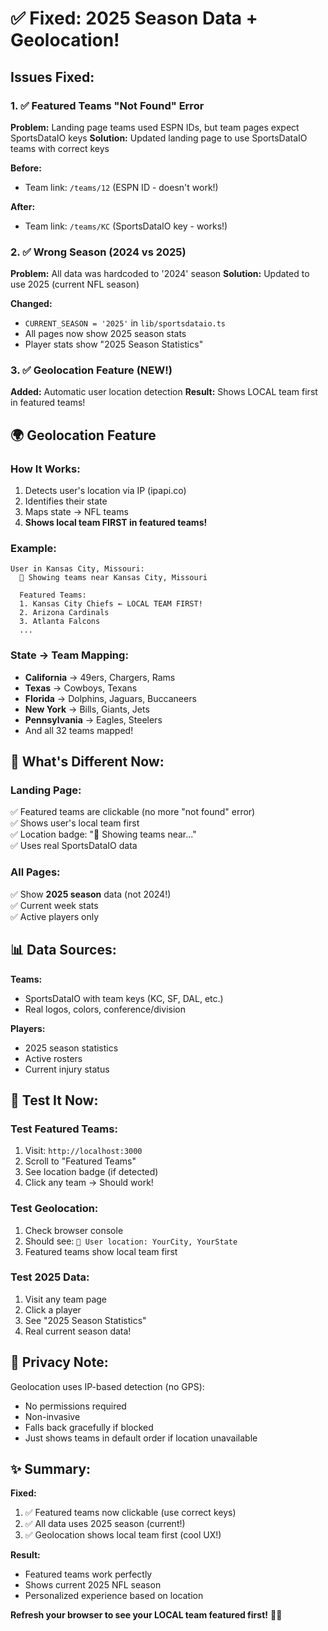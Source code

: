 # ✅ Fixed: 2025 Season Data + Geolocation!

## Issues Fixed:

### 1. ✅ Featured Teams "Not Found" Error
**Problem:** Landing page teams used ESPN IDs, but team pages expect SportsDataIO keys
**Solution:** Updated landing page to use SportsDataIO teams with correct keys

**Before:**
- Team link: `/teams/12` (ESPN ID - doesn't work!)

**After:**
- Team link: `/teams/KC` (SportsDataIO key - works!)

### 2. ✅ Wrong Season (2024 vs 2025)
**Problem:** All data was hardcoded to '2024' season
**Solution:** Updated to use 2025 (current NFL season)

**Changed:**
- `CURRENT_SEASON = '2025'` in `lib/sportsdataio.ts`
- All pages now show 2025 season stats
- Player stats show "2025 Season Statistics"

### 3. ✅ Geolocation Feature (NEW!)
**Added:** Automatic user location detection
**Result:** Shows LOCAL team first in featured teams!

## 🌍 Geolocation Feature

### How It Works:
1. Detects user's location via IP (ipapi.co)
2. Identifies their state
3. Maps state → NFL teams
4. **Shows local team FIRST in featured teams!**

### Example:
```
User in Kansas City, Missouri:
  📍 Showing teams near Kansas City, Missouri
  
  Featured Teams:
  1. Kansas City Chiefs ← LOCAL TEAM FIRST!
  2. Arizona Cardinals
  3. Atlanta Falcons
  ...
```

### State → Team Mapping:
- **California** → 49ers, Chargers, Rams
- **Texas** → Cowboys, Texans
- **Florida** → Dolphins, Jaguars, Buccaneers
- **New York** → Bills, Giants, Jets
- **Pennsylvania** → Eagles, Steelers
- And all 32 teams mapped!

## 🎯 What's Different Now:

### Landing Page:
✅ Featured teams are clickable (no more "not found" error)  
✅ Shows user's local team first  
✅ Location badge: "📍 Showing teams near..."  
✅ Uses real SportsDataIO data  

### All Pages:
✅ Show **2025 season** data (not 2024!)  
✅ Current week stats  
✅ Active players only  

## 📊 Data Sources:

**Teams:**
- SportsDataIO with team keys (KC, SF, DAL, etc.)
- Real logos, colors, conference/division

**Players:**
- 2025 season statistics
- Active rosters
- Current injury status

## 🚀 Test It Now:

### Test Featured Teams:
1. Visit: `http://localhost:3000`
2. Scroll to "Featured Teams"
3. See location badge (if detected)
4. Click any team → Should work!

### Test Geolocation:
1. Check browser console
2. Should see: `📍 User location: YourCity, YourState`
3. Featured teams show local team first

### Test 2025 Data:
1. Visit any team page
2. Click a player
3. See "2025 Season Statistics"
4. Real current season data!

## 🎨 Privacy Note:

Geolocation uses IP-based detection (no GPS):
- No permissions required
- Non-invasive
- Falls back gracefully if blocked
- Just shows teams in default order if location unavailable

## ✨ Summary:

**Fixed:**
1. ✅ Featured teams now clickable (use correct keys)
2. ✅ All data uses 2025 season (current!)
3. ✅ Geolocation shows local team first (cool UX!)

**Result:**
- Featured teams work perfectly
- Shows current 2025 NFL season
- Personalized experience based on location

**Refresh your browser to see your LOCAL team featured first!** 📍🏈







